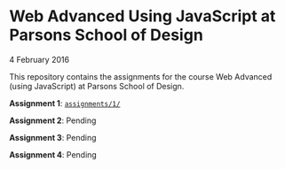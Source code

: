 # Web Advanced Using JavaScript at Parsons School of Design
4 February 2016

This repository contains the assignments for the course Web Advanced (using JavaScript) at Parsons School of Design.

**Assignment 1**: [`assignments/1/`](assignments/1/)

**Assignment 2**: Pending

**Assignment 3**: Pending

**Assignment 4**: Pending
